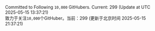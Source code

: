 Committed to Following `10,000` GitHubers. Current: <!-- FOLLOWING_COUNT -->299<!-- FOLLOWING_COUNT --> (Update at UTC <!-- LAST_UPDATED -->2025-05-15 13:37:21<!-- LAST_UPDATED -->)<br>
致力于关注`10,000`个GitHuber。当前：<!-- FOLLOWING_COUNT -->299<!-- FOLLOWING_COUNT --> (更新于北京时间 <!-- LAST_UPDATED_CST -->2025-05-15 21:37:21<!-- LAST_UPDATED_CST -->)
